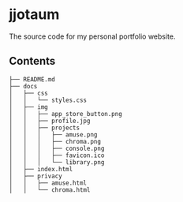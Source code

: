 # jjotaum
The source code for my personal portfolio website.

## Contents

```
├── README.md
├── docs
│   ├── css
│   │   └── styles.css
│   ├── img
│   │   ├── app_store_button.png
│   │   ├── profile.jpg
│   │   ├── projects
│   │   │   ├── amuse.png
│   │   │   ├── chroma.png
│   │   │   ├── console.png
│   │   │   ├── favicon.ico
│   │   │   └── library.png
│   ├── index.html
│   ├── privacy
│   │   ├── amuse.html
│   │   └── chroma.html
```
